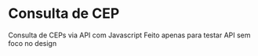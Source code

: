 # Consulta de CEP
Consulta de CEPs via API com Javascript
Feito apenas para testar API sem foco no design
